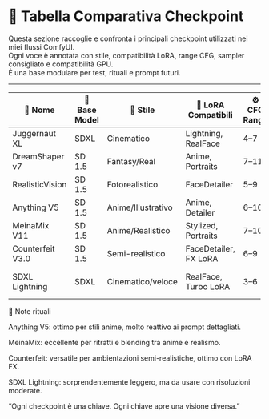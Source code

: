 # 🧮 Tabella Comparativa Checkpoint

Questa sezione raccoglie e confronta i principali checkpoint utilizzati nei miei flussi ComfyUI.  
Ogni voce è annotata con stile, compatibilità LoRA, range CFG, sampler consigliato e compatibilità GPU.  
È una base modulare per test, rituali e prompt futuri.

---

| 🧠 Nome             | 🧬 Base Model | 🎨 Stile           | 🧿 LoRA Compatibili         | ⚙️ CFG Range | 🌀 Sampler Consigliato | 💾 Compatibilità GPU     |
|--------------------|--------------|--------------------|-----------------------------|-------------|------------------------|--------------------------|
| Juggernaut XL      | SDXL         | Cinematico         | Lightning, RealFace         | 4–7         | DPM++ 2M Karras        | ✅ Fluido su 1080 Ti     |
| DreamShaper v7     | SD 1.5       | Fantasy/Real       | Anime, Portraits            | 7–11        | Euler a                | ✅ Ottimo su 1080 Ti     |
| RealisticVision    | SD 1.5       | Fotorealistico     | FaceDetailer                | 5–9         | DPM++ SDE              | ✅ Ottimo su 1080 Ti     |
| Anything V5        | SD 1.5       | Anime/Illustrativo | Anime, Detailer             | 6–10        | Euler a                | ✅ Leggero e stabile     |
| MeinaMix V11       | SD 1.5       | Anime/Realistico   | Stylized, Portraits         | 7–10        | DPM++ 2M Karras        | ✅ Fluido su 1080 Ti     |
| Counterfeit V3.0   | SD 1.5       | Semi-realistico    | FaceDetailer, FX LoRA       | 6–9         | DPM++ SDE              | ✅ Nessun problema       |
| SDXL Lightning     | SDXL         | Cinematico/veloce  | RealFace, Turbo LoRA        | 3–6         | DPM++ 2M Karras        | ⚠️ OK con risoluzioni medie |

🧪 Note rituali

Anything V5: ottimo per stili anime, molto reattivo ai prompt dettagliati.

MeinaMix: eccellente per ritratti e blending tra anime e realismo.

Counterfeit: versatile per ambientazioni semi-realistiche, ottimo con LoRA FX.

SDXL Lightning: sorprendentemente leggero, ma da usare con risoluzioni moderate.

“Ogni checkpoint è una chiave. Ogni chiave apre una visione diversa.”